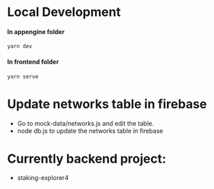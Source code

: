# Local Development

#### In appengine folder

```
yarn dev
```

#### In frontend folder

```
yarn serve
```


# Update networks table in firebase

- Go to mock-data/networks.js and edit the table.
- node db.js to update the networks table in firebase


# Currently backend project:
- staking-explorer4


